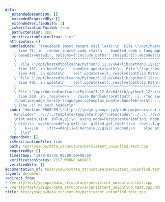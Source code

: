 ```yaml
---
data:
  _extendedDependsOn: []
  _extendedRequiredBy: []
  _extendedVerifiedWith: []
  _isVerificationFailed: true
  _pathExtension: cpp
  _verificationStatusIcon: ':x:'
  attributes: {}
  bundledCode: "Traceback (most recent call last):\n  File \"/opt/hostedtoolcache/Python/3.12.0/x64/lib/python3.12/site-packages/onlinejudge_verify/documentation/build.py\"\
    , line 71, in _render_source_code_stat\n    bundled_code = language.bundle(stat.path,\
    \ basedir=basedir, options={'include_paths': [basedir]}).decode()\n          \
    \         ^^^^^^^^^^^^^^^^^^^^^^^^^^^^^^^^^^^^^^^^^^^^^^^^^^^^^^^^^^^^^^^^^^^^^^^^^^^^^^^^^\n\
    \  File \"/opt/hostedtoolcache/Python/3.12.0/x64/lib/python3.12/site-packages/onlinejudge_verify/languages/cplusplus.py\"\
    , line 187, in bundle\n    bundler.update(path)\n  File \"/opt/hostedtoolcache/Python/3.12.0/x64/lib/python3.12/site-packages/onlinejudge_verify/languages/cplusplus_bundle.py\"\
    , line 401, in update\n    self.update(self._resolve(pathlib.Path(included), included_from=path))\n\
    \  File \"/opt/hostedtoolcache/Python/3.12.0/x64/lib/python3.12/site-packages/onlinejudge_verify/languages/cplusplus_bundle.py\"\
    , line 401, in update\n    self.update(self._resolve(pathlib.Path(included), included_from=path))\n\
    \                ^^^^^^^^^^^^^^^^^^^^^^^^^^^^^^^^^^^^^^^^^^^^^^^^^^^^^^^^^\n \
    \ File \"/opt/hostedtoolcache/Python/3.12.0/x64/lib/python3.12/site-packages/onlinejudge_verify/languages/cplusplus_bundle.py\"\
    , line 260, in _resolve\n    raise BundleErrorAt(path, -1, \"no such header\"\
    )\nonlinejudge_verify.languages.cplusplus_bundle.BundleErrorAt: ../template/template.hpp:\
    \ line -1: no such header\n"
  code: "#define PROBLEM \"https://judge.yosupo.jp/problem/persistent_unionfind\"\n\
    #include\"../../../template/template.hpp\"\n#include\"../../../ds/union-find/persistent-union-find.hpp\"\
    \nint main(){\n  INT(n,q);\n  using node=PersistentUnionFind::node;\n  PersistentUnionFind\
    \ d(n);\n  vector<node*>g(q+1);\n  g[0]=d.get_root();\n  rep(i,1,q+1){\n    INT(t,k,u,v);\n\
    \    k++;\n    if(t==0)g[i]=d.merge(u,v,g[k]).second;\n    else print(d.same(u,v,g[k]));\n\
    \  }\n}"
  dependsOn: []
  isVerificationFile: true
  path: test/yosupo/data_strucuture/persistent_unionfind.test.cpp
  requiredBy: []
  timestamp: '1970-01-01 00:00:00+00:00'
  verificationStatus: TEST_WRONG_ANSWER
  verifiedWith: []
documentation_of: test/yosupo/data_strucuture/persistent_unionfind.test.cpp
layout: document
redirect_from:
- /verify/test/yosupo/data_strucuture/persistent_unionfind.test.cpp
- /verify/test/yosupo/data_strucuture/persistent_unionfind.test.cpp.html
title: test/yosupo/data_strucuture/persistent_unionfind.test.cpp
---
```

